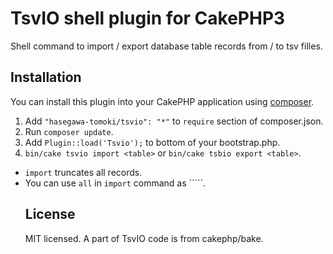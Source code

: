 # TsvIO shell plugin for CakePHP3

Shell command to import / export database table records from / to tsv filles.

## Installation

You can install this plugin into your CakePHP application using [composer](http://getcomposer.org).

1. Add ```"hasegawa-tomoki/tsvio": "*"``` to ```require``` section of composer.json.
2. Run ```composer update```.
3. Add ```Plugin::load('Tsvio');``` to bottom of your bootstrap.php.
4. ```bin/cake tsvio import <table>``` or ```bin/cake tsbio export <table>```.

* ```import``` truncates all records.
* You can use ```all``` in ```import``` command as ```<table>``.

## License

MIT licensed.
A part of TsvIO code is from cakephp/bake.
